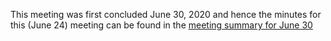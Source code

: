 This meeting was first concluded June 30, 2020 and hence the minutes for this (June 24) meeting can be found in the [meeting summary for June 30](https://github.com/panosc-eu/panosc/blob/master/Work%20Packages/WP8%20User%20Training/MeetingMinutes/2020-06-30_TaskForce.md)
